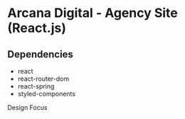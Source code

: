 # Arcana Digital - Agency Site (React.js)

## Dependencies

- react
- react-router-dom
- react-spring
- styled-components

Design Focus
